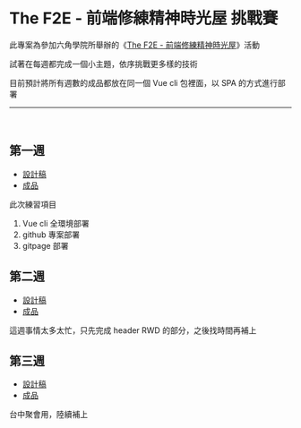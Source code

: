 # The F2E - 前端修練精神時光屋 挑戰賽
此專案為參加六角學院所舉辦的《[The F2E - 前端修練精神時光屋](http://www.hexschool.com/2018/05/09/2018-05-09-the_f2e/)》活動

試著在每週都完成一個小主題，依序挑戰更多樣的技術

目前預計將所有週數的成品都放在同一個 Vue cli 包裡面，以 SPA 的方式進行部署
<br>

* * *
<br>

## 第一週
*   [設計稿](https://hexschool.github.io/THE_F2E_Design/todolist/)
*   [成品](https://ykkate.github.io/the-f2e/#/no1/my-task)

此次練習項目
1.  Vue cli 全環境部署
2.  github 專案部署
3.  gitpage 部署


## 第二週
*   [設計稿](https://hexschool.github.io/THE_F2E_Design/week2-filter/)
*   [成品](https://ykkate.github.io/the-f2e/#/no2)

這週事情太多太忙，只先完成 header RWD 的部分，之後找時間再補上


## 第三週
*   [設計稿](https://hexschool.github.io/THE_F2E_Design/week3-admin%20order/)
*   [成品](https://ykkate.github.io/the-f2e/#/no3)

台中聚會用，陸續補上